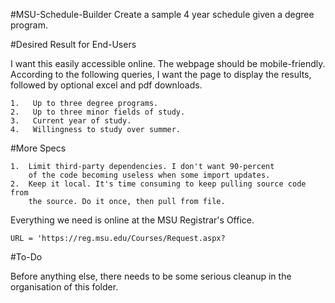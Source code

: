 #MSU-Schedule-Builder
Create a sample 4 year schedule given a degree program.

#Desired Result for End-Users

I want this easily accessible online. The webpage should be mobile-friendly.
According to the following queries, I want the page to display the results, 
followed by optional excel and pdf downloads.

    1.   Up to three degree programs.
    2.   Up to three minor fields of study.
    3.   Current year of study.
    4.   Willingness to study over summer. 

#More Specs

    1.  Limit third-party dependencies. I don't want 90-percent 
        of the code becoming useless when some import updates.
    2.  Keep it local. It's time consuming to keep pulling source code from
        the source. Do it once, then pull from file.

Everything we need is online at the MSU Registrar's Office.

    URL = 'https://reg.msu.edu/Courses/Request.aspx?

#To-Do

Before anything else, there needs to be some serious cleanup in the organisation of this folder. 
